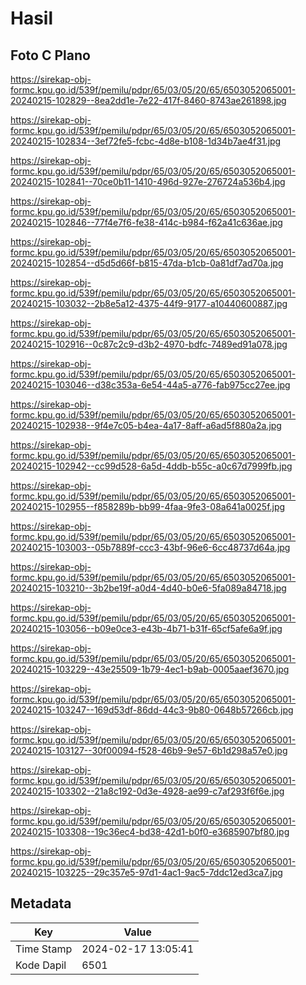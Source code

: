 # Hasil

## Foto C Plano

https://sirekap-obj-formc.kpu.go.id/539f/pemilu/pdpr/65/03/05/20/65/6503052065001-20240215-102829--8ea2dd1e-7e22-417f-8460-8743ae261898.jpg

https://sirekap-obj-formc.kpu.go.id/539f/pemilu/pdpr/65/03/05/20/65/6503052065001-20240215-102834--3ef72fe5-fcbc-4d8e-b108-1d34b7ae4f31.jpg

https://sirekap-obj-formc.kpu.go.id/539f/pemilu/pdpr/65/03/05/20/65/6503052065001-20240215-102841--70ce0b11-1410-496d-927e-276724a536b4.jpg

https://sirekap-obj-formc.kpu.go.id/539f/pemilu/pdpr/65/03/05/20/65/6503052065001-20240215-102846--77f4e7f6-fe38-414c-b984-f62a41c636ae.jpg

https://sirekap-obj-formc.kpu.go.id/539f/pemilu/pdpr/65/03/05/20/65/6503052065001-20240215-102854--d5d5d66f-b815-47da-b1cb-0a81df7ad70a.jpg

https://sirekap-obj-formc.kpu.go.id/539f/pemilu/pdpr/65/03/05/20/65/6503052065001-20240215-103032--2b8e5a12-4375-44f9-9177-a10440600887.jpg

https://sirekap-obj-formc.kpu.go.id/539f/pemilu/pdpr/65/03/05/20/65/6503052065001-20240215-102916--0c87c2c9-d3b2-4970-bdfc-7489ed91a078.jpg

https://sirekap-obj-formc.kpu.go.id/539f/pemilu/pdpr/65/03/05/20/65/6503052065001-20240215-103046--d38c353a-6e54-44a5-a776-fab975cc27ee.jpg

https://sirekap-obj-formc.kpu.go.id/539f/pemilu/pdpr/65/03/05/20/65/6503052065001-20240215-102938--9f4e7c05-b4ea-4a17-8aff-a6ad5f880a2a.jpg

https://sirekap-obj-formc.kpu.go.id/539f/pemilu/pdpr/65/03/05/20/65/6503052065001-20240215-102942--cc99d528-6a5d-4ddb-b55c-a0c67d7999fb.jpg

https://sirekap-obj-formc.kpu.go.id/539f/pemilu/pdpr/65/03/05/20/65/6503052065001-20240215-102955--f858289b-bb99-4faa-9fe3-08a641a0025f.jpg

https://sirekap-obj-formc.kpu.go.id/539f/pemilu/pdpr/65/03/05/20/65/6503052065001-20240215-103003--05b7889f-ccc3-43bf-96e6-6cc48737d64a.jpg

https://sirekap-obj-formc.kpu.go.id/539f/pemilu/pdpr/65/03/05/20/65/6503052065001-20240215-103210--3b2be19f-a0d4-4d40-b0e6-5fa089a84718.jpg

https://sirekap-obj-formc.kpu.go.id/539f/pemilu/pdpr/65/03/05/20/65/6503052065001-20240215-103056--b09e0ce3-e43b-4b71-b31f-65cf5afe6a9f.jpg

https://sirekap-obj-formc.kpu.go.id/539f/pemilu/pdpr/65/03/05/20/65/6503052065001-20240215-103229--43e25509-1b79-4ec1-b9ab-0005aaef3670.jpg

https://sirekap-obj-formc.kpu.go.id/539f/pemilu/pdpr/65/03/05/20/65/6503052065001-20240215-103247--169d53df-86dd-44c3-9b80-0648b57266cb.jpg

https://sirekap-obj-formc.kpu.go.id/539f/pemilu/pdpr/65/03/05/20/65/6503052065001-20240215-103127--30f00094-f528-46b9-9e57-6b1d298a57e0.jpg

https://sirekap-obj-formc.kpu.go.id/539f/pemilu/pdpr/65/03/05/20/65/6503052065001-20240215-103302--21a8c192-0d3e-4928-ae99-c7af293f6f6e.jpg

https://sirekap-obj-formc.kpu.go.id/539f/pemilu/pdpr/65/03/05/20/65/6503052065001-20240215-103308--19c36ec4-bd38-42d1-b0f0-e3685907bf80.jpg

https://sirekap-obj-formc.kpu.go.id/539f/pemilu/pdpr/65/03/05/20/65/6503052065001-20240215-103225--29c357e5-97d1-4ac1-9ac5-7ddc12ed3ca7.jpg


## Metadata

| Key        | Value               |
| ---------- | ------------------- |
| Time Stamp | 2024-02-17 13:05:41 |
| Kode Dapil | 6501                |




